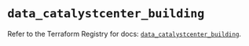 # `data_catalystcenter_building`

Refer to the Terraform Registry for docs: [`data_catalystcenter_building`](https://registry.terraform.io/providers/ciscodevnet/catalystcenter/0.4.0/docs/data-sources/building).
